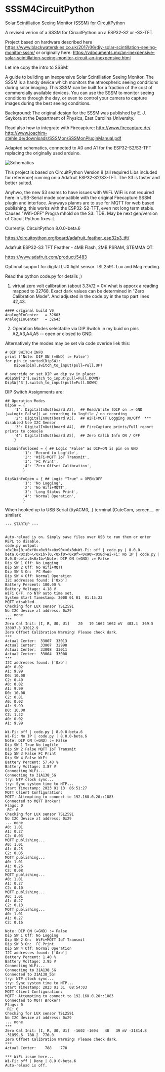 # SSSM4CircuitPython
Solar Scintillation Seeing Monitor (SSSM) for CircuitPython

A revised verion of a SSSM for CircuitPython on a ESP32-S2 or -S3-TFT.

Project based on hardware described here
https://www.blackwaterskies.co.uk/2017/06/diy-solar-scintillation-seeing-monitor-sssm/
or originally here:
https://vdocuments.mx/an-inexpensive-solar-scintillation-seeing-monitor-circuit-an-inexpensive.html

Let me copy the intro to SSSM:

A guide to building an inexpensive Solar Scintillation Seeing Monitor. The SSSM is a handy device which monitors the atmospheric seeing conditions during solar imaging. This SSSM can be built for a fraction of the cost of commercially available devices. You can use the SSSM to monitor seeing conditions through the day, or even to control your camera to capture images during the best seeing conditions.

Background:
The original design for the SSSM was published by E. J. Seykora at the Department of Physics, East Carolina University.

Read also how to integrate with Firecapture:
http://www.firecapture.de/
http://www.joachim-stehle.de/downloads/SSSMon/SSSMonPluginManual.pdf

Adapted schematics, connected to A0 and A1 for the ESP32-S2/S3-TFT replacing the originally used arduino.

<img title="Analog circuit schematics and parts list for SSSM analog electronics" alt="Schematics" src="pcb-schematics-analog.png">

This project is based on CircuitPython Version 8 (all required Libs included for reference) running on a Adafruit ESP32-S2/S3-TFT. The S3 is faster and better suited.

Anyhwo, the new S3 seams to have issues with WiFi. WiFi is not required here in USB-Serial mode compatible with the original Firecapture SSSM plugin and interface. Anyways planns are to use for MQTT for web based publishing, this works with the ESP32-S2-TFT, even not long term stable. Causes "Wifi-OFF" Progra mhold on the S3. TDB. May be next gen/version of Circuit Python fixes it. 

Currently: CircuitPython 8.0.0-beta.6

https://circuitpython.org/board/adafruit_feather_esp32s3_tft/

Adafruit ESP32-S3 TFT Feather - 4MB Flash, 2MB PSRAM, STEMMA QT:

https://www.adafruit.com/product/5483

Optional support for digital LUX light sensor TSL2591: Lux and Mag reading.


Read the python code.py for details ;)

1) virtual zero volt calibration (about 3.3V/2 = 0V what is apporx a reading mapped to 32768. Exact dark values can be determined in "Zero Calibration Mode". And adjusted in the code.py in the top part lines 42,43.

```
#### original build V0
Analog0InCenter   = 32603
Analog1InCenter   = 32643
```

2) Operation Modes selectable via DIP Switch in my buid on pins A2,A3,A4,A5 -- open or closed to GND.

Alternatively the modes may be set via code overide liek this:
```
# DIP SWITCH INFO
print ('Note: DIP ON (=GND) := False')
for pin in sorted(DipSW):
	DipSW[pin].switch_to_input(pull=Pull.UP)

# override or set DIP wo dip sw in place:
#DipSW['2'].switch_to_input(pull=Pull.DOWN)
DipSW['3'].switch_to_input(pull=Pull.DOWN)
```

DIP Switch Assignments are:
```
## Operation Modes
DipSW = {
	'1': DigitalInOut(board.A2),  ## Read/Write (DIP on := GND [==Logic False]) => recording to logfile / no recording
	'2': DigitalInOut(board.A3),  ## WiFi+MQTT Logging On/Off  *** disabled Use I2C Sensor
	'3': DigitalInOut(board.A4),  ## FireCapture prints/Full report prints to console
	'4': DigitalInOut(board.A5),  ## Zero Calib Info ON / OFF
	}

DipSWinfoClosed = { ## Logic "False" as DIP=ON is pin on GND
        '1': 'Record to Logfile',
        '2': 'WiFi+MQTT IoT Transmit',
        '3': 'FC Print',
        '4': 'Zero Offset Calibration',
        }

DipSWinfoOpen = { ## Logic "True" = OPEN/OFF
        '1': 'No Logging',
        '2': 'No Wifi+MQTT',
        '3': 'Long Status Print',
        '4': 'Normal Operation',
        }
```


When hooked up to USB Serial (ttyACM0,..) terminal (CuteCom, screen,... or similar):

```
--- STARTUP ---


Auto-reload is on. Simply save files over USB to run them or enter REPL to disable.
code.py output:
<0x1b>]0;<0xf0><0x9f><0x90><0x8d>Wi-Fi: off | code.py | 8.0.0-beta.6<0x1b>\<0x1b>]0;<0xf0><0x9f><0x90><0x8d>Wi-Fi: No IP | code.py | 8.0.0-beta.6<0x1b>\Note: DIP ON (=GND) := False
Dip SW 1 Off: No Logging
Dip SW 2 Off: No Wifi+MQTT
Dip SW 3 On:  FC Mode
Dip SW 4 Off: Normal Operation
I2C addresses found: ['0xb']
Battery Percent: 100.00 %
Battery Voltage: 4.18 V
WiFi OFF, no NTP auto time set.
System Start Timestamp: 2000 01 01  01:15:23
MQTT disabled.
Checking for LUX sensor TSL2591
No I2C device at address: 0x29
... none
***
Zero Cal Init: [I, R, U0, U1]    20   19 1662 1662 mV  403.4  369.5 33007.3 33012.9
Zero Offset Calibration Warning! Please check dark.
***
Actual Center:  33007  33013
Actual Center:  33007  32998
Actual Center:  33008  33011
Actual Center:  33004  33008
***
I2C addresses found: ['0xb']
A0: 0.02
A1: 9.99
D0: 10.00
C2: 0.40
A0: 0.02
A1: 9.99
D0: 10.00
C2: 0.81
A0: 0.02
A1: 9.99
D0: 10.00
C2: 1.22
A0: 0.02
A1: 9.99
```

```
Wi-Fi: off | code.py | 8.0.0-beta.6
Wi-Fi: No IP | code.py | 8.0.0-beta.6
Note: DIP ON (=GND) := False
Dip SW 1 True No Logfile
Dip SW 2 False MQTT IoT Transmit
Dip SW 3 False FC Print
Dip SW 4 False WiFi
Battery Percent: 57.40 %
Battery Voltage: 3.87 V
Connecting WiFi...
Connecting to 31A138_5G
try: NTP clock sync...
try: Sync system time to NTP...
Start Timestamp: 2023 01 13  06:51:27
MQTT Client Configuration:
MQTT: Attempting to connect to 192.168.0.20::1883
Connected to MQTT Broker!
Flags: 0
 RC: 0
Checking for LUX sensor TSL2591
No I2C device at address: 0x29
... none
A0: 1.01
A1: 0.27
C2: 0.03
MQTT publishing...
A0: 1.01
A1: 0.25
C2: 0.05
MQTT publishing...
A0: 1.01
A1: 0.26
C2: 0.08
MQTT publishing...
A0: 1.01
A1: 0.27
C2: 0.10
MQTT publishing...
A0: 1.01
A1: 0.27
C2: 0.13
MQTT publishing...
A0: 1.01
A1: 0.27
C2: 0.16
```


```
Note: DIP ON (=GND) := False
Dip SW 1 Off: No Logging
Dip SW 2 On:  WiFi+MQTT IoT Transmit
Dip SW 3 On:  FC Print
Dip SW 4 Off: Normal Operation
I2C addresses found: ['0xb']
Battery Percent: 1.40 %
Battery Voltage: 3.95 V
Connecting WiFi...
Connecting to 31A138_5G
Connected to 31A138_5G!
try: NTP clock sync...
try: Sync system time to NTP...
Start Timestamp: 2023 01 31  08:54:03
MQTT Client Configuration:
MQTT: Attempting to connect to 192.168.0.20::1883
Connected to MQTT Broker!
Flags: 0
 RC: 0
Checking for LUX sensor TSL2591
No I2C device at address: 0x29
... none
***
Zero Cal Init: [I, R, U0, U1]  -1602 -1604   40   39 mV -31814.8 -31859.6  788.2  770.0
Zero Offset Calibration Warning! Please check dark.
***
Actual Center:    788    770

*** WiFi issue here...
Wi-Fi: off | Done | 8.0.0-beta.6
Auto-reload is off.
```

